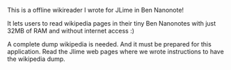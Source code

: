 
This is a offline wikireader I wrote for JLime in Ben Nanonote!

It lets users to read wikipedia pages in their tiny Ben Nanonotes
with just 32MB of RAM and without internet access :)

A complete dump wikipedia is needed. And it must be
prepared for this application. Read the Jlime web pages where
we wrote instructions to have the wikipedia dump.


